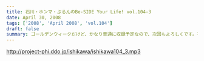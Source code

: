 ```yaml
---
title: 石川・ホンマ・ぶるんのBe-SIDE Your Life! vol.104-3
date: April 30, 2008
tags: ['2008', 'April 2008', 'vol.104']
draft: false
summary: ゴールデンウィークだけど、かなり普通に収録予定なので、次回もよろしくです。平田商店に何気なく行く企画ははたして、どーなるのか・・・祝休日はやってないらしいが・・・NAMAE
---
```


http://project-phi.ddo.jp/ishikawa/ishikawa104_3.mp3